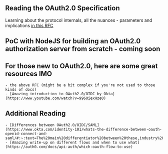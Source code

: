 ## Reading the OAuth2.0 Specification

Learning about the protocol internals, all the nuances - parameters and implications [in this RFC](https://tools.ietf.org/html/rfc6749)  

## PoC with NodeJS for building an OAuth2.0 authorization server from scratch - coming soon

## For those new to OAuth2.0, here are some great resources IMO
    - the above RFC (might be a bit complex if you're not used to those kinds of docs)
    - [Amazing introduction to OAuth2.0/OIDC by Okta](https://www.youtube.com/watch?v=996OiexHze0)

## Additional Reading
    - [Differences between OAuth2.0/OIDC/SAML](https://www.okta.com/identity-101/whats-the-difference-between-oauth-openid-connect-and-saml/#:~:text=The%20main%20differentiator%20between%20these,industry%20standards%20for%20federated%20authentication.)
    - [Amazing write-up on different flows and when to use what](https://auth0.com/docs/api-auth/which-oauth-flow-to-use)


